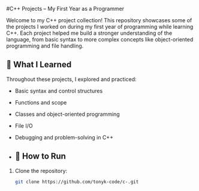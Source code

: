 #C++ Projects – My First Year as a Programmer

Welcome to my C++ project collection! This repository showcases some of the projects I worked on during my first year of programming while learning C++. Each project helped me build a stronger understanding of the language, from basic syntax to more complex concepts like object-oriented programming and file handling.

## 🧠 What I Learned

Throughout these projects, I explored and practiced:

- Basic syntax and control structures
- Functions and scope
- Classes and object-oriented programming
- File I/O
- Debugging and problem-solving in C++

- ## 📁 How to Run

1. Clone the repository:
   ```bash
   git clone https://github.com/tonyk-code/c-.git

